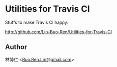 # Utilities for Travis CI
Stuffs to make Travis CI happy.

<http://github.com/Lin-Buo-Ren/Utilities-for-Travis-CI>

## Author
林博仁 &lt;<Buo.Ren.Lin@gmail.com>&gt;
